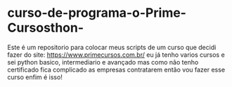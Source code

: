 # curso-de-programa-o-Prime-Cursosthon-
Este é um repositorio para colocar meus scripts de um curso que decidi fazer do site: https://www.primecursos.com.br/
eu já tenho varios cursos e sei python basico, intermediario e avançado mas como não tenho certificado fica complicado as empresas contratarem
então vou fazer esse curso enfim é isso!
